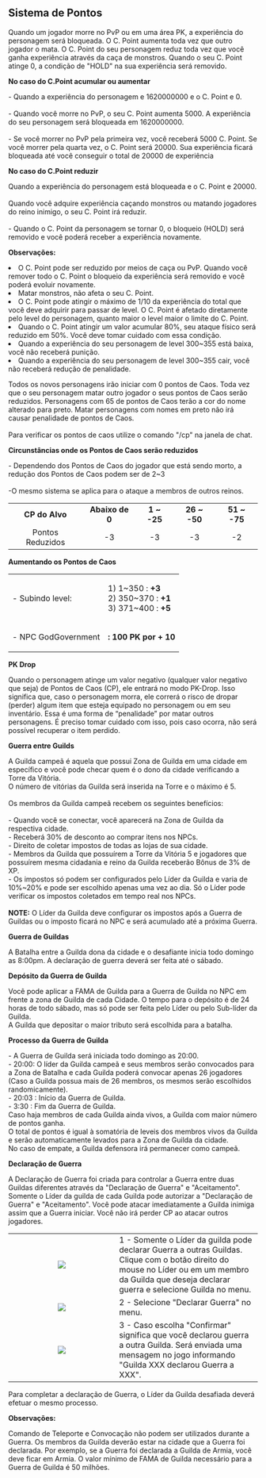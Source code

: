## Sistema de Pontos

<html>
  <head>
    <meta charset="utf-8" />
    <meta name="viewport" content="width=device-width" />
  </head>
  <body>

<p>
Quando um jogador morre no PvP ou em uma área PK, a experiência do personagem será bloqueada. O C. Point aumenta toda vez que outro jogador o mata. O C. Point do seu personagem reduz toda vez que você ganha experiência através da caça de monstros. Quando o seu C. Point atinge 0, a condição de "HOLD" na sua experiência será removido.
</p>

<p><strong>No caso do C.Point acumular ou aumentar</strong></p>
<p>
- Quando a experiência do personagem e 1620000000 e o C. Point e 0.<br><br>
- Quando você morre no PvP, o seu C. Point aumenta 5000. A experiência do seu personagem será bloqueada em 1620000000.<br><br>
- Se você morrer no PvP pela primeira vez, você receberá 5000 C. Point. Se você morrer pela quarta vez, o C. Point será 20000. Sua experiência ficará bloqueada até você conseguir o total de 20000 de experiência                   
</p>
<p><strong>No caso do C.Point reduzir</strong></p>
<p>Quando a experiência do personagem está bloqueada e o C. Point e 20000.<br><br>
Quando você adquire experiência caçando monstros ou matando jogadores do reino inimigo, o seu C. Point irá reduzir.<br><br>
- Quando o C. Point da personagem se tornar 0, o bloqueio (HOLD) será removido e você poderá receber a experiência novamente.
</p>

<p><strong>Observações:</strong></p>
<p>
<ull>
	<li>O C. Point pode ser reduzido por meios de caça ou PvP. Quando você remover todo o C. Point o bloqueio da experiência será removido e você poderá evoluir novamente.</li>
	<li>Matar monstros, não afeta o seu C. Point.</li>
	<li>O C. Point pode atingir o máximo de 1/10 da experiência do total que você deve adquirir para passar de level. O C. Point é afetado diretamente pelo level do personagem, quanto maior o level maior o limite do C. Point.</li>
	<li>Quando o C. Point atingir um valor acumular 80%, seu ataque físico será reduzido em 50%. Você deve tomar cuidado com essa condição.</li>
	<li>Quando a experiência do seu personagem de level 300~355 está baixa, você não receberá punição.</li>
	<li>Quando a experiência do seu personagem de level 300~355 cair, você não receberá redução de penalidade.</li>
</ul>
</p>

<p>Todos os novos personagens irão iniciar com 0 pontos de Caos. Toda vez que o seu personagem matar outro jogador o seus pontos de Caos serão reduzidos. Personagens com 65 de pontos de Caos terão a cor do nome alterado para preto. Matar personagens com nomes em preto não irá causar penalidade de pontos de Caos.<br><br>
Para verificar os pontos de caos utilize o comando "/cp" na janela de chat.
</p>
<p><strong>Circunstâncias onde os Pontos de Caos serão reduzidos</strong></p>
<p>
- Dependendo dos Pontos de Caos do jogador que está sendo morto, a redução dos Pontos de Caos podem ser de 2~3<br><br>
-O mesmo sistema se aplica para o ataque a membros de outros reinos.
</p>

<table align="center" border="0" cellpadding="1" cellspacing="1" width="550"> 
	<tr align="center">
		<td><strong>CP do Alvo</strong></td>
		<td><strong>Abaixo de 0</strong></td>
		<td><strong>1 ~ -25</strong></td>
		<td><strong>26 ~ -50</strong></td>
		<td><strong>51 ~ -75</strong></td>
	</tr>
	<tr align="center">
		<td>Pontos Reduzidos</td>
		<td>-3</td>
		<td>-3</td>
		<td>-3</td>
		<td>-2</td>
	</tr>
</table>

<p><strong>Aumentando os Pontos de Caos</strong></p>
<table border="0" cellpadding="2" cellspacing="2" width="370px">
	<tr>
		<td><p>- Subindo level: </p></td>
		<td><p>
		1) 1~350 : <strong>+3</strong><br>
		2) 350~370 : <strong>+1</strong><br>
		3) 371~400 : <strong>+5</strong><br></p></td>
	</tr>
	<tr>			
		<td><p>- NPC GodGovernment </p></td>
		<td><p><strong>: 100 PK por + 10</strong></p></td>
	</tr>
</table>

<p><strong>PK Drop</strong></p>
<p>
Quando o personagem atinge um valor negativo (qualquer valor negativo que seja) de Pontos de Caos (CP), ele entrará no modo PK-Drop. Isso significa que, caso o personagem morra, ele correrá o risco de dropar (perder) algum item que esteja equipado no personagem ou em seu inventário. Essa é uma forma de “penalidade” por matar outros personagens. É preciso tomar cuidado com isso, pois caso ocorra, não será possível recuperar o item perdido.
</p>

<p><strong>Guerra entre Guilds</strong></p>
<p>
A Guilda campeã é aquela que possui Zona de Guilda em uma cidade em específico e você pode checar quem é o dono da cidade verificando a Torre da Vitória. <br>
O número de vitórias da Guilda será inserida na Torre e o máximo é 5.<br><br>
Os membros da Guilda campeã recebem os seguintes benefícios:<br><br>
- Quando você se conectar, você aparecerá na Zona de Guilda da respectiva cidade.<br>
- Receberá 30% de desconto ao comprar itens nos NPCs.<br>
- Direito de coletar impostos de todas as lojas de sua cidade.<br>
- Membros da Guilda que possuírem a Torre da Vitória 5 e jogadores que possuírem mesma cidadania e reino da Guilda receberão Bônus de 3% de XP.<br>
- Os impostos só podem ser configurados pelo Líder da Guilda e varia de 10%~20% e pode ser escolhido apenas uma vez ao dia. Só o Líder pode verificar os impostos coletados em tempo real nos NPCs. <br>
<br>
<strong>NOTE:</strong> O Líder da Guilda deve configurar os impostos após a Guerra de Guildas ou o imposto ficará no NPC e será acumulado até a próxima Guerra.                   
</p>

<p><strong>Guerra de Guildas</strong></p>
<p>
A Batalha entre a Guilda dona da cidade e o desafiante inicia todo domingo as 8:00pm. A declaração de guerra deverá ser feita até o sábado.                 
</p>

<p><strong>Depósito da Guerra de Guilda</strong></p>
<p>
Você pode aplicar a FAMA de Guilda para a Guerra de Guilda no NPC em frente a zona de Guilda de cada Cidade. O tempo para o depósito é de 24 horas de todo sábado, mas só pode ser feita pelo Líder ou pelo Sub-líder da Guilda.<br>
A Guilda que depositar o maior tributo será escolhida para a batalha.                
</p>

<p><strong>Processo da Guerra de Guilda</strong></p>
<p>
- A Guerra de Guilda será iniciada todo domingo as 20:00. <br>
- 20:00: O líder da Guilda campeã e seus membros serão convocados para a Zona de Batalha e cada Guilda poderá convocar apenas 26 jogadores (Caso a Guilda possua mais de 26 membros, os mesmos serão escolhidos   randomicamente).<br>
- 20:03 : Início da Guerra de Guilda.<br>
- 3:30 : Fim da Guerra de Guilda. <br>
Caso haja membros de cada Guilda ainda vivos, a Guilda com maior número de pontos ganha.<br>
O total de pontos é igual à somatória de leveis dos membros vivos da Guilda e serão automaticamente levados para a Zona de Guilda da cidade. <br>
No caso de empate, a Guilda defensora irá permanecer como campeã.               
</p>

<p><strong>Declaração de Guerra</strong></p>
<p>
A Declaração de Guerra foi criada para controlar a Guerra entre duas Guildas diferentes através da "Declaração de Guerra" e "Aceitamento". Somente o Líder da guilda de cada Guilda pode autorizar a "Declaração de Guerra" e "Aceitamento". Você pode atacar imediatamente a Guilda inimiga assim que a Guerra iniciar. Você não irá perder CP ao atacar outros jogadores.             
</p>

<table align="center" width="800">
	<tr>
		<td align="center" width="200">
<img src="./sistema-de-pontos-files/wyd_img_declaracao_1.gif" />
</td>
		<td>1 - Somente o Líder da guilda pode declarar Guerra a outras Guildas. Clique com o botão direito do mouse no Líder ou em um membro da Guilda que deseja declarar guerra e selecione Guilda no menu.</td>
	</tr>
	<tr>
		<td align="center">
<img src="./sistema-de-pontos-files/wyd_img_declaracao_2.gif" />
		</td>
		<td>2 - Selecione "Declarar Guerra" no menu.</td>
	</tr>
	<tr>
		<td align="center">
<img src="./sistema-de-pontos-files/wyd_img_declaracao_3.gif" />
		</td>
		<td>3 - Caso escolha "Confirmar" significa que você declarou guerra a outra Guilda. Será enviada uma mensagem no jogo informando "Guilda XXX declarou Guerra a XXX".</td>
	</tr>
</table>
Para completar a declaração de Guerra, o Líder da Guilda desafiada deverá efetuar o mesmo processo.

<p><strong>Observações:</p></strong>
<p>
Comando de Teleporte e Convocação não podem ser utilizados durante a Guerra. Os membros da Guilda deverão estar na cidade que a Guerra foi declarada. Por exemplo, se a Guerra foi declarada a Guilda de Armia, você deve ficar em Armia. O valor mínimo de FAMA de Guilda necessário para a Guerra de Guilda é 50 milhões.
</p>
  </body>
</html>
